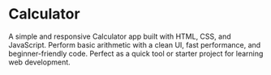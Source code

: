 # Calculator
A simple and responsive Calculator app built with HTML, CSS, and JavaScript. Perform basic arithmetic with a clean UI, fast performance, and beginner-friendly code. Perfect as a quick tool or starter project for learning web development.
